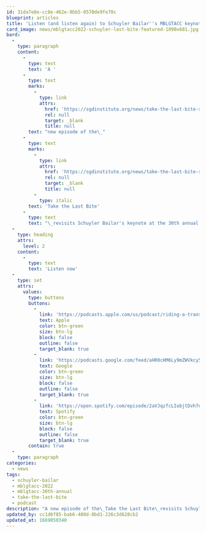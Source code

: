 ```yaml
---
id: 31da7e8e-cc8e-462e-9bb5-0570de9fe70c
blueprint: articles
title: 'Listen (and listen again) to Schuyler Bailar''s MBLGTACC keynote on the Take the Last Bite podcast'
card_image: news/mblgtacc2022-schuyler-last-bite-featured-1090x681.jpg
bard:
  -
    type: paragraph
    content:
      -
        type: text
        text: 'A '
      -
        type: text
        marks:
          -
            type: link
            attrs:
              href: 'https://sgdinstitute.org/news/take-the-last-bite-s3e5'
              rel: null
              target: _blank
              title: null
        text: "new episode of the\_"
      -
        type: text
        marks:
          -
            type: link
            attrs:
              href: 'https://sgdinstitute.org/news/take-the-last-bite-s3e5'
              rel: null
              target: _blank
              title: null
          -
            type: italic
        text: 'Take the Last Bite'
      -
        type: text
        text: "\_revisits Schuyler Bailar's keynote at the 30th annual MBLGTACC, held in Columbus earlier this fall. In a candid conversation with the R.B. Brooks, Schuyler took a bite out of trans inclusion in sports, sharing sharing his story as a young swimmer coming into transness in college—and incredible wisdom about tackling anti-trans aggressors."
  -
    type: heading
    attrs:
      level: 2
    content:
      -
        type: text
        text: 'Listen now'
  -
    type: set
    attrs:
      values:
        type: buttons
        buttons:
          -
            link: 'https://podcasts.apple.com/us/podcast/riding-a-trans-inclusive-tidal-wave-with-schuyler-bailar/id1582890778?i=1000586250769'
            text: Apple
            color: btn-green
            size: btn-lg
            block: false
            outline: false
            target_blank: true
          -
            link: 'https://podcasts.google.com/feed/aHR0cHM6Ly9mZWVkcy50cmFuc2lzdG9yLmZtL3Rha2UtdGhlLWxhc3QtYml0ZQ/episode/YTFjMTRjOTMtY2Y1ZC00ZDNkLTkzMTItNjhjYzM0NmQ3ODEx?sa=X&ved=0CAUQkfYCahcKEwjgotu1ibH7AhUAAAAAHQAAAAAQAQ'
            text: Google
            color: btn-green
            size: btn-lg
            block: false
            outline: false
            target_blank: true
          -
            link: 'https://open.spotify.com/episode/2aVJqzfcLIobjtDvh7nXKW'
            text: Spotify
            color: btn-green
            size: btn-lg
            block: false
            outline: false
            target_blank: true
        contain: true
  -
    type: paragraph
categories:
  - news
tags:
  - schuyler-bailar
  - mblgtacc-2022
  - mblgtacc-30th-annual
  - take-the-last-bite
  - podcast
description: "A new episode of the\_Take the Last Bite\_revisits Schuyler Bailar's keynote at the 30th annual MBLGTACC, held in Columbus earlier this fall. In a candid conversation with the R.B. Brooks, Schuyler took a bite out of trans inclusion in sports, sharing sharing his story as a young swimmer coming into transness in college—and incredible wisdom about tackling anti-trans aggressors."
updated_by: cc1d6f85-bab6-480d-8bd1-226c3d628cb2
updated_at: 1669850340
---
```

